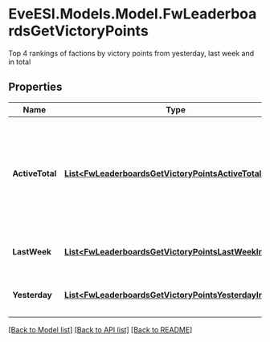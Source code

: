 # EveESI.Models.Model.FwLeaderboardsGetVictoryPoints
Top 4 rankings of factions by victory points from yesterday, last week and in total

## Properties

Name | Type | Description | Notes
------------ | ------------- | ------------- | -------------
**ActiveTotal** | [**List&lt;FwLeaderboardsGetVictoryPointsActiveTotalInner&gt;**](FwLeaderboardsGetVictoryPointsActiveTotalInner.md) | Top 4 ranking of factions active in faction warfare by total victory points. A faction is considered \&quot;active\&quot; if they have participated in faction warfare in the past 14 days | 
**LastWeek** | [**List&lt;FwLeaderboardsGetVictoryPointsLastWeekInner&gt;**](FwLeaderboardsGetVictoryPointsLastWeekInner.md) | Top 4 ranking of factions by victory points in the past week | 
**Yesterday** | [**List&lt;FwLeaderboardsGetVictoryPointsYesterdayInner&gt;**](FwLeaderboardsGetVictoryPointsYesterdayInner.md) | Top 4 ranking of factions by victory points in the past day | 

[[Back to Model list]](../README.md#documentation-for-models) [[Back to API list]](../README.md#documentation-for-api-endpoints) [[Back to README]](../README.md)

